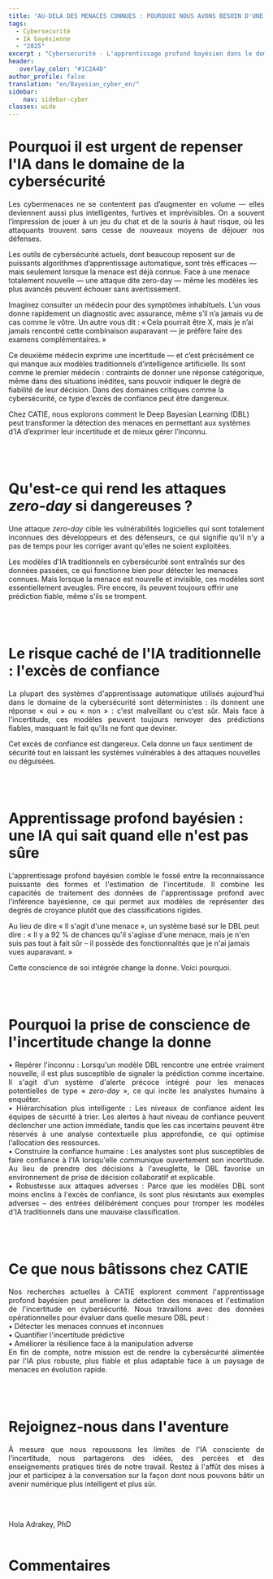 ```yaml
---
title: "AU-DELÀ DES MENACES CONNUES : POURQUOI NOUS AVONS BESOIN D'UNE IA PRENANT EN COMPTE L'INCERTITUDE DANS LE DOMAINE DE LA CYBERSÉCURITÉ"
tags:
  - Cybersecurité
  - IA bayésienne
  - "2025"
excerpt : "Cybersecurité - L'apprentissage profond bayésien dans le domaine de la cybersécurité<br> - Difficulté: débutant"
header:
   overlay_color: "#1C2A4D"
author_profile: false
translation: "en/Bayesian_cyber_en/"
sidebar:
    nav: sidebar-cyber
classes: wide
---
```


# Pourquoi il est urgent de repenser l'IA dans le domaine de la cybersécurité
<p style="text-align:justify;">
Les cybermenaces ne se contentent pas d’augmenter en volume — elles deviennent aussi plus intelligentes, furtives et imprévisibles. On a souvent l’impression de jouer à un jeu du chat et de la souris à haut risque, où les attaquants trouvent sans cesse de nouveaux moyens de déjouer nos défenses. <br>

Les outils de cybersécurité actuels, dont beaucoup reposent sur de puissants algorithmes d’apprentissage automatique, sont très efficaces — mais seulement lorsque la menace est déjà connue. Face à une menace totalement nouvelle — une attaque dite zero-day — même les modèles les plus avancés peuvent échouer sans avertissement. <br>

Imaginez consulter un médecin pour des symptômes inhabituels. L’un vous donne rapidement un diagnostic avec assurance, même s’il n’a jamais vu de cas comme le vôtre. Un autre vous dit : « Cela pourrait être X, mais je n’ai jamais rencontré cette combinaison auparavant — je préfère faire des examens complémentaires. » <br>

Ce deuxième médecin exprime une incertitude — et c’est précisément ce qui manque aux modèles traditionnels d’intelligence artificielle. Ils sont comme le premier médecin : contraints de donner une réponse catégorique, même dans des situations inédites, sans pouvoir indiquer le degré de fiabilité de leur décision. Dans des domaines critiques comme la cybersécurité, ce type d’excès de confiance peut être dangereux. <br>

Chez CATIE, nous explorons comment le Deep Bayesian Learning (DBL) peut transformer la détection des menaces en permettant aux systèmes d’IA d’exprimer leur incertitude et de mieux gérer l’inconnu.
</p>
<br><br> 


# Qu'est-ce qui rend les attaques <i>zero-day</i> si dangereuses ?
<p style="text-align:justify;">
Une attaque <i>zero-day</i> cible les vulnérabilités logicielles qui sont totalement inconnues des développeurs et des défenseurs, ce qui signifie qu'il n'y a pas de temps pour les corriger avant qu'elles ne soient exploitées.<br>

Les modèles d'IA traditionnels en cybersécurité sont entraînés sur des données passées, ce qui fonctionne bien pour détecter les menaces connues. Mais lorsque la menace est nouvelle et invisible, ces modèles sont essentiellement aveugles. Pire encore, ils peuvent toujours offrir une prédiction fiable, même s'ils se trompent.
</p>
<br><br> 

# Le risque caché de l'IA traditionnelle : l'excès de confiance
<p style="text-align:justify;">
La plupart des systèmes d'apprentissage automatique utilisés aujourd'hui dans le domaine de la cybersécurité sont déterministes : ils donnent une réponse « oui » ou « non » : c'est malveillant ou c'est sûr. Mais face à l'incertitude, ces modèles peuvent toujours renvoyer des prédictions fiables, masquant le fait qu'ils ne font que deviner.<br>

Cet excès de confiance est dangereux. Cela donne un faux sentiment de sécurité tout en laissant les systèmes vulnérables à des attaques nouvelles ou déguisées.
</p>
<br><br> 

# Apprentissage profond bayésien : une IA qui sait quand elle n'est pas sûre
<p style="text-align:justify;">
L'apprentissage profond bayésien comble le fossé entre la reconnaissance puissante des formes et l'estimation de l'incertitude. Il combine les capacités de traitement des données de l'apprentissage profond avec l'inférence bayésienne, ce qui permet aux modèles de représenter des degrés de croyance plutôt que des classifications rigides.<br>

Au lieu de dire « Il s'agit d'une menace », un système basé sur le DBL peut dire : « Il y a 92 % de chances qu'il s'agisse d'une menace, mais je n'en suis pas tout à fait sûr – il possède des fonctionnalités que je n'ai jamais vues auparavant. » <br>

Cette conscience de soi intégrée change la donne. Voici pourquoi.
</p>
<br><br> 

# Pourquoi la prise de conscience de l'incertitude change la donne
<p style="text-align:justify;">
•	Repérer l'inconnu : Lorsqu'un modèle DBL rencontre une entrée vraiment nouvelle, il est plus susceptible de signaler la prédiction comme incertaine. Il s'agit d'un système d'alerte précoce intégré pour les menaces potentielles de type « <i>zero-day</i> », ce qui incite les analystes humains à enquêter. <br>
•	Hiérarchisation plus intelligente : Les niveaux de confiance aident les équipes de sécurité à trier. Les alertes à haut niveau de confiance peuvent déclencher une action immédiate, tandis que les cas incertains peuvent être réservés à une analyse contextuelle plus approfondie, ce qui optimise l'allocation des ressources.<br>
•	Construire la confiance humaine : Les analystes sont plus susceptibles de faire confiance à l'IA lorsqu'elle communique ouvertement son incertitude. Au lieu de prendre des décisions à l'aveuglette, le DBL favorise un environnement de prise de décision collaboratif et explicable.<br>
•	Robustesse aux attaques adverses : Parce que les modèles DBL sont moins enclins à l'excès de confiance, ils sont plus résistants aux exemples adverses – des entrées délibérément conçues pour tromper les modèles d'IA traditionnels dans une mauvaise classification.
</p>
<br><br> 

# Ce que nous bâtissons chez CATIE
<p style="text-align:justify;">
Nos recherches actuelles à CATIE explorent comment l'apprentissage profond bayésien peut améliorer la détection des menaces et l'estimation de l'incertitude en cybersécurité. Nous travaillons avec des données opérationnelles pour évaluer dans quelle mesure DBL peut :<br>
•	Détecter les menaces connues et inconnues<br>
•	Quantifier l'incertitude prédictive<br>
•	Améliorer la résilience face à la manipulation adverse<br>
En fin de compte, notre mission est de rendre la cybersécurité alimentée par l'IA plus robuste, plus fiable et plus adaptable face à un paysage de menaces en évolution rapide.
</p>
<br><br> 

# Rejoignez-nous dans l'aventure
<p style="text-align:justify;">
À mesure que nous repoussons les limites de l'IA consciente de l'incertitude, nous partagerons des idées, des percées et des enseignements pratiques tirés de notre travail. Restez à l'affût des mises à jour et participez à la conversation sur la façon dont nous pouvons bâtir un avenir numérique plus intelligent et plus sûr.
</p>
<br><br>

Hola Adrakey, PhD
<br><br>


# Commentaires
<script src="https://utteranc.es/client.js"
        repo="catie-aq/blog-vaniila"
        issue-term="pathname"
        label="[Comments]"
        theme="github-dark"
        crossorigin="anonymous"
        async>
</script>

